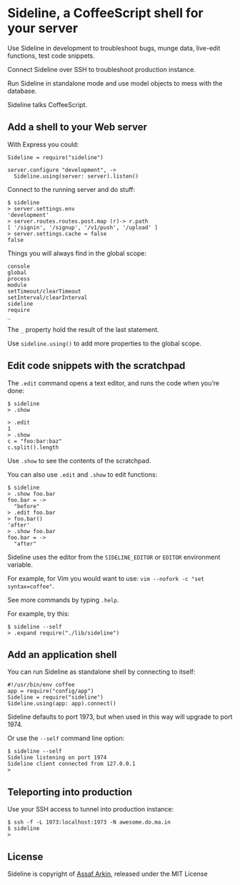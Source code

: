 # Sideline, a CoffeeScript shell for your server

Use Sideline in development to troubleshoot bugs, munge data, live-edit
functions, test code snippets.

Connect Sideline over SSH to troubleshoot production instance.

Run Sideline in standalone mode and use model objects to mess with the
database.

Sideline talks CoffeeScript.


## Add a shell to your Web server

With Express you could:

    Sideline = require("sideline")

    server.configure "development", ->
      Sideline.using(server: server).listen()

Connect to the running server and do stuff:

    $ sideline
    > server.settings.env
    'development'
    > server.routes.routes.post.map (r)-> r.path
    [ '/signin', '/signup', '/v1/push', '/upload' ]
    > server.settings.cache = false
    false

Things you will always find in the global scope:

    console
    global
    process
    module
    setTimeout/clearTimeout
    setInterval/clearInterval
    sideline
    require
    _

The `_` property hold the result of the last statement.

Use `sideline.using()` to add more properties to the global scope.


## Edit code snippets with the scratchpad

The `.edit` command opens a text editor, and runs the code when you’re
done:

    $ sideline
    > .show

    > .edit
    1
    > .show
    c = "foo:bar:baz"
    c.split().length

Use `.show` to see the contents of the scratchpad.

You can also use `.edit` and `.show` to edit functions:

    $ sideline
    > .show foo.bar
    foo.bar = ->
      "before"
    > .edit foo.bar
    > foo.bar()
    'after'
    > .show foo.bar
    foo.bar = ->
      "after"

Sideline uses the editor from the `SIDELINE_EDITOR` or `EDITOR`
environment variable.

For example, for Vim you would want to use: `vim --nofork -c "set
syntax=coffee"`.

See more commands by typing `.help`.

For example, try this:

    $ sideline --self
    > .expand require("./lib/sideline")


## Add an application shell

You can run Sideline as standalone shell by connecting to itself:

    #!/usr/bin/env coffee
    app = require("config/app")
    Sideline = require("sideline")
    Sideline.using(app: app).connect()

Sideline defaults to port 1973, but when used in this way will upgrade
to port 1974.

Or use the `--self` command line option:

    $ sideline --self
    Sideline listening on port 1974
    Sideline client connected from 127.0.0.1
    >


## Teleporting into production

Use your SSH access to tunnel into production instance:

    $ ssh -f -L 1973:localhost:1973 -N awesome.do.ma.in
    $ sideline
    >


## License

Sideline is copyright of [Assaf Arkin](http://labnotes.org), released
under the MIT License


